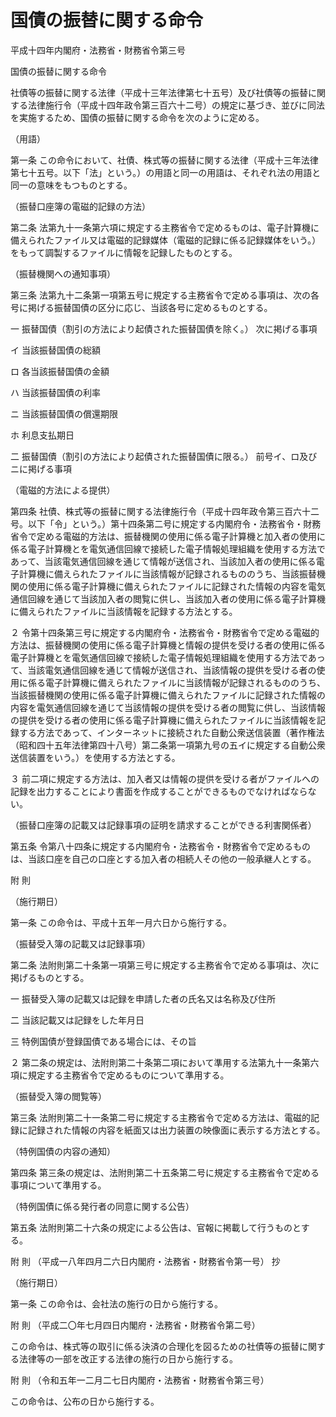 # 国債の振替に関する命令

平成十四年内閣府・法務省・財務省令第三号

国債の振替に関する命令

社債等の振替に関する法律（平成十三年法律第七十五号）及び社債等の振替に関する法律施行令（平成十四年政令第三百六十二号）の規定に基づき、並びに同法を実施するため、国債の振替に関する命令を次のように定める。

（用語）

第一条 この命令において、社債、株式等の振替に関する法律（平成十三年法律第七十五号。以下「法」という。）の用語と同一の用語は、それぞれ法の用語と同一の意味をもつものとする。

（振替口座簿の電磁的記録の方法）

第二条 法第九十一条第六項に規定する主務省令で定めるものは、電子計算機に備えられたファイル又は電磁的記録媒体（電磁的記録に係る記録媒体をいう。）をもって調製するファイルに情報を記録したものとする。

（振替機関への通知事項）

第三条 法第九十二条第一項第五号に規定する主務省令で定める事項は、次の各号に掲げる振替国債の区分に応じ、当該各号に定めるものとする。

一 振替国債（割引の方法により起債された振替国債を除く。） 次に掲げる事項

イ 当該振替国債の総額

ロ 各当該振替国債の金額

ハ 当該振替国債の利率

ニ 当該振替国債の償還期限

ホ 利息支払期日

二 振替国債（割引の方法により起債された振替国債に限る。） 前号イ、ロ及びニに掲げる事項

（電磁的方法による提供）

第四条 社債、株式等の振替に関する法律施行令（平成十四年政令第三百六十二号。以下「令」という。）第十四条第二号に規定する内閣府令・法務省令・財務省令で定める電磁的方法は、振替機関の使用に係る電子計算機と加入者の使用に係る電子計算機とを電気通信回線で接続した電子情報処理組織を使用する方法であって、当該電気通信回線を通じて情報が送信され、当該加入者の使用に係る電子計算機に備えられたファイルに当該情報が記録されるもののうち、当該振替機関の使用に係る電子計算機に備えられたファイルに記録された情報の内容を電気通信回線を通じて当該加入者の閲覧に供し、当該加入者の使用に係る電子計算機に備えられたファイルに当該情報を記録する方法とする。

２ 令第十四条第三号に規定する内閣府令・法務省令・財務省令で定める電磁的方法は、振替機関の使用に係る電子計算機と情報の提供を受ける者の使用に係る電子計算機とを電気通信回線で接続した電子情報処理組織を使用する方法であって、当該電気通信回線を通じて情報が送信され、当該情報の提供を受ける者の使用に係る電子計算機に備えられたファイルに当該情報が記録されるもののうち、当該振替機関の使用に係る電子計算機に備えられたファイルに記録された情報の内容を電気通信回線を通じて当該情報の提供を受ける者の閲覧に供し、当該情報の提供を受ける者の使用に係る電子計算機に備えられたファイルに当該情報を記録する方法であって、インターネットに接続された自動公衆送信装置（著作権法（昭和四十五年法律第四十八号）第二条第一項第九号の五イに規定する自動公衆送信装置をいう。）を使用する方法とする。

３ 前二項に規定する方法は、加入者又は情報の提供を受ける者がファイルへの記録を出力することにより書面を作成することができるものでなければならない。

（振替口座簿の記載又は記録事項の証明を請求することができる利害関係者）

第五条 令第八十四条に規定する内閣府令・法務省令・財務省令で定めるものは、当該口座を自己の口座とする加入者の相続人その他の一般承継人とする。

附 則

（施行期日）

第一条 この命令は、平成十五年一月六日から施行する。

（振替受入簿の記載又は記録事項）

第二条 法附則第二十条第一項第三号に規定する主務省令で定める事項は、次に掲げるものとする。

一 振替受入簿の記載又は記録を申請した者の氏名又は名称及び住所

二 当該記載又は記録をした年月日

三 特例国債が登録国債である場合には、その旨

２ 第二条の規定は、法附則第二十条第二項において準用する法第九十一条第六項に規定する主務省令で定めるものについて準用する。

（振替受入簿の閲覧等）

第三条 法附則第二十一条第二号に規定する主務省令で定める方法は、電磁的記録に記録された情報の内容を紙面又は出力装置の映像面に表示する方法とする。

（特例国債の内容の通知）

第四条 第三条の規定は、法附則第二十五条第二号に規定する主務省令で定める事項について準用する。

（特例国債に係る発行者の同意に関する公告）

第五条 法附則第二十六条の規定による公告は、官報に掲載して行うものとする。

附 則 （平成一八年四月二六日内閣府・法務省・財務省令第一号） 抄

（施行期日）

第一条 この命令は、会社法の施行の日から施行する。

附 則 （平成二〇年七月四日内閣府・法務省・財務省令第二号）

この命令は、株式等の取引に係る決済の合理化を図るための社債等の振替に関する法律等の一部を改正する法律の施行の日から施行する。

附 則 （令和五年一二月二七日内閣府・法務省・財務省令第三号）

この命令は、公布の日から施行する。
